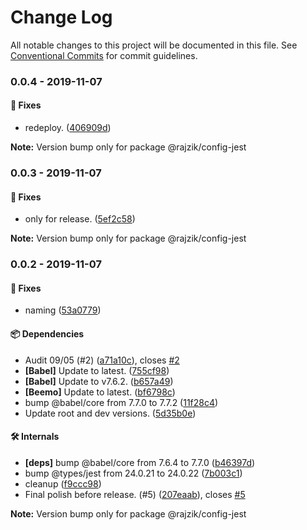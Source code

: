 # Change Log

All notable changes to this project will be documented in this file.
See [Conventional Commits](https://conventionalcommits.org) for commit guidelines.

### 0.0.4 - 2019-11-07

#### 🐞 Fixes

- redeploy. ([406909d](https://github.com/rajzik/lumos/commit/406909d))

**Note:** Version bump only for package @rajzik/config-jest





### 0.0.3 - 2019-11-07

#### 🐞 Fixes

- only for release. ([5ef2c58](https://github.com/rajzik/lumos/commit/5ef2c58))

**Note:** Version bump only for package @rajzik/config-jest





### 0.0.2 - 2019-11-07

#### 🐞 Fixes

- naming ([53a0779](https://github.com/rajzik/lumos/commit/53a0779))

#### 📦 Dependencies

- Audit 09/05 (#2) ([a71a10c](https://github.com/rajzik/lumos/commit/a71a10c)), closes [#2](https://github.com/rajzik/lumos/issues/2)
- **[Babel]** Update to latest. ([755cf98](https://github.com/rajzik/lumos/commit/755cf98))
- **[Babel]** Update to v7.6.2. ([b657a49](https://github.com/rajzik/lumos/commit/b657a49))
- **[Beemo]** Update to latest. ([bf6798c](https://github.com/rajzik/lumos/commit/bf6798c))
- bump @babel/core from 7.7.0 to 7.7.2 ([11f28c4](https://github.com/rajzik/lumos/commit/11f28c4))
- Update root and dev versions. ([5d35b0e](https://github.com/rajzik/lumos/commit/5d35b0e))

#### 🛠 Internals

- **[deps]** bump @babel/core from 7.6.4 to 7.7.0 ([b46397d](https://github.com/rajzik/lumos/commit/b46397d))
- bump @types/jest from 24.0.21 to 24.0.22 ([7b003c1](https://github.com/rajzik/lumos/commit/7b003c1))
- cleanup ([f9ccc98](https://github.com/rajzik/lumos/commit/f9ccc98))
- Final polish before release. (#5) ([207eaab](https://github.com/rajzik/lumos/commit/207eaab)), closes [#5](https://github.com/rajzik/lumos/issues/5)

**Note:** Version bump only for package @rajzik/config-jest
